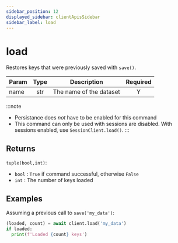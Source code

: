 ```yaml
---
sidebar_position: 12
displayed_sidebar: clientApisSidebar
sidebar_label: load
---
```


# load
Restores keys that were previously saved with `save()`.

|Param|Type|Description|Required|
|--|:-:|--|:-:|
|name|str|The name of the dataset|Y|


:::note
- Persistance does _not_ have to be enabled for this command
- This command can only be used with sessions are disabled. With sessions enabled, use `SessionClient.load()`.
:::


## Returns

`tuple(bool,int)`:
- `bool` : `True` if command successful, otherwise `False`
- `int` : The number of keys loaded


## Examples


Assuming a previous call to `save('my_data')`:
```py
(loaded, count) = await client.load('my_data')
if loaded:
  print(f'Loaded {count} keys')
```
